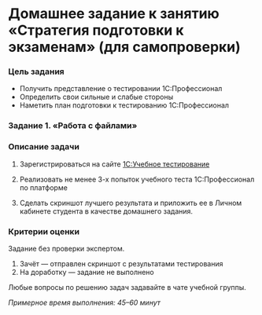 
# Домашнее задание к занятию «Стратегия подготовки к экзаменам» (для самопроверки)

### Цель задания

* Получить представление о тестировании 1С:Профессионал
* Определить свои сильные и слабые стороны
* Наметить план подготовки к тестированию 1С:Профессионал


### Задание 1. «Работа с файлами»

### Описание задачи

1. Зарегистрироваться на сайте [1С:Учебное тестирование](https://uc1.1c.ru/uchebnoe-testirovanie/)

2. Реализовать не менее 3-х попыток учебного теста 1С:Профессионал по платформе

4. Сделать скриншот лучшего результата и приложить ее в Личном кабинете студента в качестве домашнего задания.


### Критерии оценки

Задание без проверки экспертом.

1. Зачёт — отправлен скриншот с результатами тестирования
2. На доработку — задание не выполнено


Любые вопросы по решению задач задавайте в чате учебной группы.

*Примерное время выполнения: 45–60 минут*

